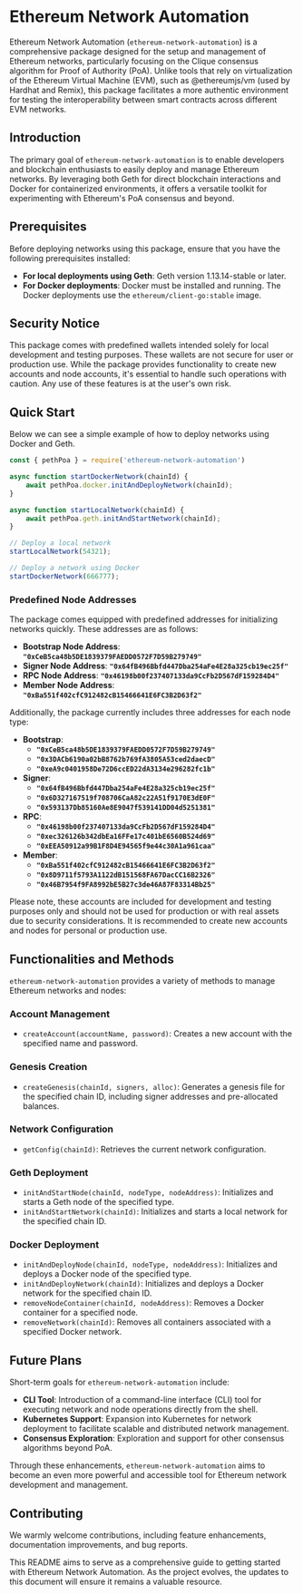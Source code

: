 # Ethereum Network Automation

Ethereum Network Automation (`ethereum-network-automation`) is a comprehensive package designed for the setup and management of Ethereum networks, particularly focusing on the Clique consensus algorithm for Proof of Authority (PoA). Unlike tools that rely on virtualization of the Ethereum Virtual Machine (EVM), such as @ethereumjs/vm (used by Hardhat and Remix), this package facilitates a more authentic environment for testing the interoperability between smart contracts across different EVM networks.

## Introduction

The primary goal of `ethereum-network-automation` is to enable developers and blockchain enthusiasts to easily deploy and manage Ethereum networks. By leveraging both Geth for direct blockchain interactions and Docker for containerized environments, it offers a versatile toolkit for experimenting with Ethereum's PoA consensus and beyond.

## Prerequisites

Before deploying networks using this package, ensure that you have the following prerequisites installed:

- **For local deployments using Geth**: Geth version 1.13.14-stable or later.
- **For Docker deployments**: Docker must be installed and running. The Docker deployments use the `ethereum/client-go:stable` image.

## Security Notice

This package comes with predefined wallets intended solely for local development and testing purposes. These wallets are not secure for user or production use. While the package provides functionality to create new accounts and node accounts, it's essential to handle such operations with caution. Any use of these features is at the user's own risk.

## Quick Start

Below we can see a simple example of how to deploy networks using Docker and Geth.

```js
const { pethPoa } = require('ethereum-network-automation')

async function startDockerNetwork(chainId) {
    await pethPoa.docker.initAndDeployNetwork(chainId);
}

async function startLocalNetwork(chainId) {
    await pethPoa.geth.initAndStartNetwork(chainId);
}

// Deploy a local network
startLocalNetwork(54321);

// Deploy a network using Docker
startDockerNetwork(666777);
```
### **Predefined Node Addresses**

The package comes equipped with predefined addresses for initializing networks quickly. These addresses are as follows:

- **Bootstrap Node Address**: **`"0xCeB5ca48b5DE1839379FAEDD0572F7D59B279749"`**
- **Signer Node Address**: **`"0x64fB496Bbfd447Dba254aFe4E28a325cb19ec25f"`**
- **RPC Node Address**: **`"0x46198b00f237407133da9CcFb2D567dF159284D4"`**
- **Member Node Address**: **`"0xBa551f402cfC912482cB15466641E6FC3B2D63f2"`**

Additionally, the package currently includes three addresses for each node type:

- **Bootstrap**:
    - **`"0xCeB5ca48b5DE1839379FAEDD0572F7D59B279749"`**
    - **`"0x3DACb6190a02bB8762b769fA3805A53ced2daecD"`**
    - **`"0xeA9c0401958De72D6ccED22dA3134e296282fc1b"`**
- **Signer**:
    - **`"0x64fB496Bbfd447Dba254aFe4E28a325cb19ec25f"`**
    - **`"0x6D327167519f708706CaA82c22A51f9170E3dE0F"`**
    - **`"0x593137Db85160Ae8E9047f539141DD04d5251381"`**
- **RPC**:
    - **`"0x46198b00f237407133da9CcFb2D567dF159284D4"`**
    - **`"0xec326126b342dbEa16FFe17c401bE6560B524d69"`**
    - **`"0xEEA50912a99B1F8D4E94565f9e44c30A1a961caa"`**
- **Member**:
    - **`"0xBa551f402cfC912482cB15466641E6FC3B2D63f2"`**
    - **`"0x8D9711f5793A1122dB151568FA67DacCC16B2326"`**
    - **`"0x46B7954f9FA8992bE5B27c3de46A87F83314Bb25"`**

Please note, these accounts are included for development and testing purposes only and should not be used for production or with real assets due to security considerations. It is recommended to create new accounts and nodes for personal or production use.
## Functionalities and Methods

`ethereum-network-automation` provides a variety of methods to manage Ethereum networks and nodes:

### Account Management

- `createAccount(accountName, password)`: Creates a new account with the specified name and password.

### Genesis Creation

- `createGenesis(chainId, signers, alloc)`: Generates a genesis file for the specified chain ID, including signer addresses and pre-allocated balances.

### Network Configuration

- `getConfig(chainId)`: Retrieves the current network configuration.

### Geth Deployment

- `initAndStartNode(chainId, nodeType, nodeAddress)`: Initializes and starts a Geth node of the specified type.
- `initAndStartNetwork(chainId)`: Initializes and starts a local network for the specified chain ID.

### Docker Deployment

- `initAndDeployNode(chainId, nodeType, nodeAddress)`: Initializes and deploys a Docker node of the specified type.
- `initAndDeployNetwork(chainId)`: Initializes and deploys a Docker network for the specified chain ID.
- `removeNodeContainer(chainId, nodeAddress)`: Removes a Docker container for a specified node.
- `removeNetwork(chainId)`: Removes all containers associated with a specified Docker network.

## Future Plans

Short-term goals for `ethereum-network-automation` include:

- **CLI Tool**: Introduction of a command-line interface (CLI) tool for executing network and node operations directly from the shell.
- **Kubernetes Support**: Expansion into Kubernetes for network deployment to facilitate scalable and distributed network management.
- **Consensus Exploration**: Exploration and support for other consensus algorithms beyond PoA.

Through these enhancements, `ethereum-network-automation` aims to become an even more powerful and accessible tool for Ethereum network development and management.

## **Contributing**

We warmly welcome contributions, including feature enhancements, documentation improvements, and bug reports.

This README aims to serve as a comprehensive guide to getting started with Ethereum Network Automation. As the project evolves, the updates to this document will ensure it remains a valuable resource.